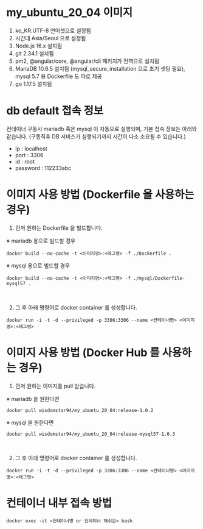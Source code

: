 #
# my_ubuntu_20_04 이미지
1. ko_KR.UTF-8 언어셋으로 설정됨
2. 시간대 Asia/Seoul 으로 설정됨
3. Node.js 16.x 설치됨
4. git 2.34.1 설치됨
5. pm2, @angular/core, @angular/cli 패키지가 전역으로 설치됨
6. MariaDB 10.6.5 설치됨 (mysql_secure_installation 으로 초기 셋팅 필요), mysql 5.7 용 Dockerfile 도 따로 제공
7. go 1.17.5 설치됨

#

# db default 접속 정보
컨테이너 구동시 mariadb 혹은 mysql 이 자동으로 실행되며, 기본 접속 정보는 아래와 같습니다. (구동직후 DB 서비스가 실행되기까지 시간이 다소 소요될 수 있습니다.)
- ip : localhost
- port : 3306
- id : root
- password : 112233abc

# 

# 이미지 사용 방법 (Dockerfile 을 사용하는 경우)

1. 먼저 원하는 Dockerfile 을 빌드합니다.

※ mariadb 용으로 빌드할 경우<br />
```
docker build --no-cache -t <이미지명>:<태그명> -f ./Dockerfile .
```
※ mysql 용으로 빌드할 경우<br />
```
docker build --no-cache -t <이미지명>:<태그명> -f ./mysql/Dockerfile-mysql57 .
```
<br />

2. 그 후 아래 명령어로 docker container 를 생성합니다. <br />

```
docker run -i -t -d --privileged -p 3306:3306 --name <컨테이너명> <이미지명>:<태그명>
```

#

# 이미지 사용 방법 (Docker Hub 를 사용하는 경우)

1. 먼저 원하는 이미지를 pull 받습니다.

※ mariadb 을 원한다면<br />
```
docker pull wisdomstar94/my_ubuntu_20_04:release-1.0.2
```
※ mysql 을 원한다면<br />
```
docker pull wisdomstar94/my_ubuntu_20_04:release-mysql57-1.0.3
```
<br />

2. 그 후 아래 명령어로 docker container 를 생성합니다. <br />

```
docker run -i -t -d --privileged -p 3306:3306 --name <컨테이너명> <이미지명>:<태그명>
```

# 컨테이너 내부 접속 방법

```
docker exec -it <컨테이너명 or 컨테이너 해쉬값> bash
```